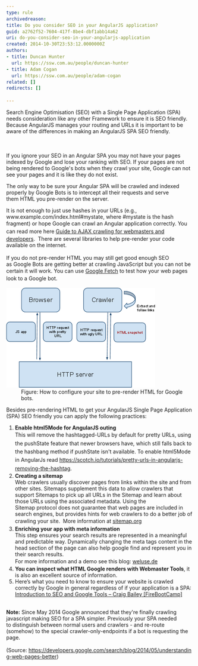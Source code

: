 ```yaml
---
type: rule
archivedreason: 
title: Do you consider SEO in your AngularJS application?
guid: a2762f52-7604-417f-8be4-dbf1abb14a62
uri: do-you-consider-seo-in-your-angularjs-application
created: 2014-10-30T23:53:12.0000000Z
authors:
- title: Duncan Hunter
  url: https://ssw.com.au/people/duncan-hunter
- title: Adam Cogan
  url: https://ssw.com.au/people/adam-cogan
related: []
redirects: []

---
```



​​​​​​​​Search Engine Optimisation (SEO) with a Single Page Application (SPA) needs consideration like any other Framework to ensure it is SEO friendly. Becau​se AngularJS manages your routing and URLs it is important to be aware of the differences in making an AngularJS SPA SEO friendly.<br>
<br><excerpt class='endintro'></excerpt><br>
<p>If you ignore your SEO in an Angular SPA you may not have your pages indexed by Google and lose your ranking with SEO. If your pages are not being rendered to Google's bots when they crawl your site, Google can not see your pages and it is like they do not exist.</p><div><p class="ssw15-rteElement-GreyBox">The only way to be sure your Angular SPA will be crawled and indexed properly by Google Bots is to intercept all their requests and serve them HTML you pre-render on the server. </p><div><div>It is not enough to just use hashes in your URLs (e.g., www.example.com/index.html#mystate, where #mystate is the hash fragment) or hope Google can crawl an Angular application correctly. <span style="line-height:20.8px;">You can read more here </span><a href="https://developers.google.com/webmasters/ajax-crawling/docs/getting-started" target="_blank">Guide to AJAX crawling for webmasters and developers</a>.  There are several libraries to help pre-render your code available on the internet. </div> ​ 
      <div>If you do not pre-render HTML you may still get good enough SEO as Google Bots are getting better at crawling JavaScript but you can not be certain it will work. You can use <a href="https://www.google.com/webmasters/tools/googlebot-fetch" style="line-height:20.8px;">Google Fetch</a><span style="line-height:20.8px;"> to test how your web pages look to a Google bot.</span></div><dl class="image"><dt> <img src="seo_for_angular-diagram.png" alt="seo_for_angular-diagram.png" /> </dt><dd>Figure: How to configure your site to pre-render HTML for Google bots.</dd></dl><p>Besides pre-rendering HTML to get your AngularJS Single Page Application (SPA) SEO friendly you can apply the following practices:<br></p><ol><li> 
            <b>Enable html5Mode for AngularJS outing</b><br><span style="line-height:1.6;">This will remove the </span><span style="line-height:1.6;">hashtagged-URLs</span><span style="line-height:1.6;"> by default for pretty URLs</span><span style="line-height:1.6;">, using the pushState feature that</span> <span style="line-height:1.6;">newer browsers have, which still falls back to the hashbang method if pushState isn't available.</span><span style="line-height:1.6;"> To enable html5Mode in AngularJs read <a href="https://scotch.io/tutorials/pretty-urls-in-angularjs-removing-the-hashtag">https://scotch.io/tutorials/pretty-urls-in-angularjs-removing-the-hashtag</a>.</span></li><li> 
            <b>Creating a sitemap</b><br>Web crawlers usually discover pages from links within the site and from other sites. Sitemaps supplement this data to allow crawlers that support Sitemaps to pick up all URLs in the Sitemap and learn about those URLs using the associated metadata. Using the Sitemap protocol does not guarantee that web pages are included in search engines, but provides hints for web crawlers to do a better job of crawling your site.  <span style="line-height:1.6;">More infor</span><span style="line-height:1.6;">mation at </span> <a href="http://www.sitemaps.org/protocol.html" style="line-height:1.6;">sitemap.org</a><span style="line-height:1.6;"> </span></li><li> 
            <b>Enriching your app with meta information</b><br>This step ensures your search results are represented in a meaningful and predictable way. Dynamically changing the meta tags content in the head section of the page can also help google find and represent you in their search results.  <br><span style="line-height:1.6;">For more information</span><span style="line-height:1.6;"> and a demo see this </span> <span style="line-height:1.6;">blog: </span><a href="https://weluse.de/blog/angularjs-seo-finally-a-piece-of-cake.html" style="line-height:1.6;">weluse.de</a><br></li><li> 
            <b>You can inspect what HTML Google renders with Webmaster Tools</b>, it is also an excellent source of information.</li><li>Here’s what you need to know to ensure your website is crawled correctly by Google in general regardless of if your application is a SPA: <a href="https://tv.ssw.com/5162/introduction-seo-google-tools-craig-bailey-firebootcamp">Introduction to SEO and Google Tools – Craig Bailey [FireBootCamp]</a><br>​​</li></ol><p>
         <b>Note:</b> Since May 2014 Google announced that they're finally crawling javascript making SEO for a SPA simpler. Previously your SPA needed to distinguish between normal users and crawlers - and re-route (somehow) to the special crawler-only-endpoints if a bot is requesting the page.<br><br>(Source: <a href="https://developers.google.com/search/blog/2014/05/understanding-web-pages-better">https://developers.google.com/search/blog/2014/05/understanding-web-pages-better</a>) <br></p></div></div>


